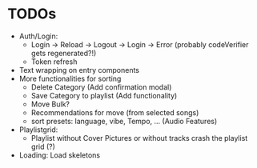# TODOs

- Auth/Login:
  - Login -> Reload -> Logout -> Login -> Error (probably codeVerifier gets regenerated?!)
  - Token refresh
- Text wrapping on entry components
- More functionalities for sorting
  - Delete Category (Add confirmation modal)
  - Save Category to playlist (Add functionality)
  - Move Bulk?
  - Recommendations for move (from selected songs)
  - sort presets: language, vibe, Tempo, ... (Audio Features)
- Playlistgrid:
  - Playlist without Cover Pictures or without tracks crash the playlist grid (?)
- Loading: Load skeletons
